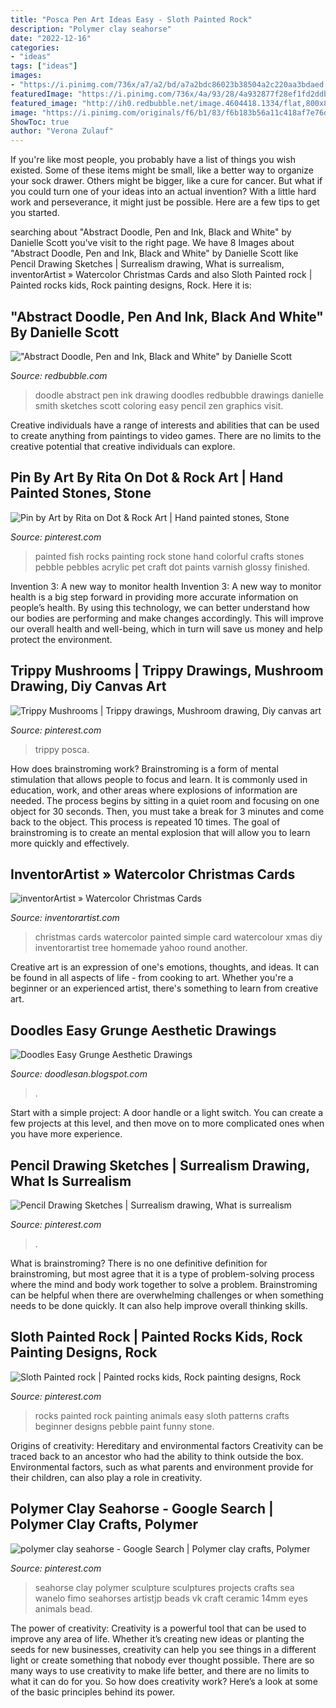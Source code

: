 ```yaml
---
title: "Posca Pen Art Ideas Easy - Sloth Painted Rock"
description: "Polymer clay seahorse"
date: "2022-12-16"
categories:
- "ideas"
tags: ["ideas"]
images:
- "https://i.pinimg.com/736x/a7/a2/bd/a7a2bdc86023b38504a2c220aa3bdaed.jpg"
featuredImage: "https://i.pinimg.com/736x/4a/93/28/4a932877f28ef1fd2ddbff8a39ce0522--color-crafts-colorful-fish.jpg"
featured_image: "http://ih0.redbubble.net/image.4604418.1334/flat,800x800,075,f.u6.jpg"
image: "https://i.pinimg.com/originals/f6/b1/83/f6b183b56a11c418af7e76de4ec481c4.jpg"
ShowToc: true
author: "Verona Zulauf"
---
```



If you're like most people, you probably have a list of things you wish existed. Some of these items might be small, like a better way to organize your sock drawer. Others might be bigger, like a cure for cancer. But what if you could turn one of your ideas into an actual invention? With a little hard work and perseverance, it might just be possible. Here are a few tips to get you started.

	

		
searching about &quot;Abstract Doodle, Pen and Ink, Black and White&quot; by Danielle Scott you've visit to the right page. We have 8 Images about &quot;Abstract Doodle, Pen and Ink, Black and White&quot; by Danielle Scott like Pencil Drawing Sketches | Surrealism drawing, What is surrealism, inventorArtist » Watercolor Christmas Cards and also Sloth Painted rock | Painted rocks kids, Rock painting designs, Rock. Here it is:
		
    
## &quot;Abstract Doodle, Pen And Ink, Black And White&quot; By Danielle Scott

<img loading=lazy src="http://ih0.redbubble.net/image.4604418.1334/flat,800x800,075,f.u6.jpg" onerror="this.onerror=null;this.src='https://tse2.mm.bing.net/th?id=OIP.EcvE-c1VoyPK4j47SLZWsAHaLm&amp;pid=15.1';" alt="&quot;Abstract Doodle, Pen and Ink, Black and White&quot; by Danielle Scott">

_Source: redbubble.com_

>doodle abstract pen ink drawing doodles redbubble drawings danielle smith sketches scott coloring easy pencil zen graphics visit. 

	

Creative individuals have a range of interests and abilities that can be used to create anything from paintings to video games. There are no limits to the creative potential that creative individuals can explore.

    
## Pin By Art By Rita On Dot &amp; Rock Art | Hand Painted Stones, Stone

<img loading=lazy src="https://i.pinimg.com/736x/4a/93/28/4a932877f28ef1fd2ddbff8a39ce0522--color-crafts-colorful-fish.jpg" onerror="this.onerror=null;this.src='https://tse1.mm.bing.net/th?id=OIP.X0JEPkKj2dLnMpIREsXzTgEQDl&amp;pid=15.1';" alt="Pin by Art by Rita on Dot &amp; Rock Art | Hand painted stones, Stone">

_Source: pinterest.com_

>painted fish rocks painting rock stone hand colorful crafts stones pebble pebbles acrylic pet craft dot paints varnish glossy finished. 

	

Invention 3: A new way to monitor health
Invention 3: A new way to monitor health is a big step forward in providing more accurate information on people’s health. By using this technology, we can better understand how our bodies are performing and make changes accordingly. This will improve our overall health and well-being, which in turn will save us money and help protect the environment.

    
## Trippy Mushrooms | Trippy Drawings, Mushroom Drawing, Diy Canvas Art

<img loading=lazy src="https://i.pinimg.com/736x/8f/bb/51/8fbb511fe9c999a7f2bab3b2bbcc7538.jpg" onerror="this.onerror=null;this.src='https://tse3.mm.bing.net/th?id=OIP.H6bNa426CkS8y-_NldBUmgHaJd&amp;pid=15.1';" alt="Trippy Mushrooms | Trippy drawings, Mushroom drawing, Diy canvas art">

_Source: pinterest.com_

>trippy posca. 

	

How does brainstroming work?
Brainstroming is a form of mental stimulation that allows people to focus and learn. It is commonly used in education, work, and other areas where explosions of information are needed. The process begins by sitting in a quiet room and focusing on one object for 30 seconds. Then, you must take a break for 3 minutes and come back to the object. This process is repeated 10 times. The goal of brainstroming is to create an mental explosion that will allow you to learn more quickly and effectively.

    
## InventorArtist » Watercolor Christmas Cards

<img loading=lazy src="https://inventorartist.com/wp-content/uploads/2013/12/IMG_2266-1000.jpg" onerror="this.onerror=null;this.src='https://tse2.mm.bing.net/th?id=OIP.Ohs5dhG_i9FDOb0H_9GgnwHaFj&amp;pid=15.1';" alt="inventorArtist » Watercolor Christmas Cards">

_Source: inventorartist.com_

>christmas cards watercolor painted simple card watercolour xmas diy inventorartist tree homemade yahoo round another. 

	

Creative art is an expression of one's emotions, thoughts, and ideas. It can be found in all aspects of life - from cooking to art. Whether you're a beginner or an experienced artist, there's something to learn from creative art.

    
## Doodles Easy Grunge Aesthetic Drawings

<img loading=lazy src="https://i.pinimg.com/originals/f6/b1/83/f6b183b56a11c418af7e76de4ec481c4.jpg" onerror="this.onerror=null;this.src='https://tse1.mm.bing.net/th?id=OIP.G3kGfW42Btf3zB7yJWwFegHaJ4&amp;pid=15.1';" alt="Doodles Easy Grunge Aesthetic Drawings">

_Source: doodlesan.blogspot.com_

>. 

	

Start with a simple project: A door handle or a light switch. You can create a few projects at this level, and then move on to more complicated ones when you have more experience.

    
## Pencil Drawing Sketches | Surrealism Drawing, What Is Surrealism

<img loading=lazy src="https://i.pinimg.com/736x/25/19/88/2519884d5066d3554a66fb27ae705d90.jpg" onerror="this.onerror=null;this.src='https://tse3.mm.bing.net/th?id=OIP.SbzfepwbDLJjUF03T4QaxAHaJQ&amp;pid=15.1';" alt="Pencil Drawing Sketches | Surrealism drawing, What is surrealism">

_Source: pinterest.com_

>. 

	

What is brainstroming?
There is no one definitive definition for brainstroming, but most agree that it is a type of problem-solving process where the mind and body work together to solve a problem. Brainstroming can be helpful when there are overwhelming challenges or when something needs to be done quickly. It can also help improve overall thinking skills.

    
## Sloth Painted Rock | Painted Rocks Kids, Rock Painting Designs, Rock

<img loading=lazy src="https://i.pinimg.com/736x/a7/a2/bd/a7a2bdc86023b38504a2c220aa3bdaed.jpg" onerror="this.onerror=null;this.src='https://tse2.mm.bing.net/th?id=OIP.tMabJlbQpJwzn2xJbOsgGwHaJ3&amp;pid=15.1';" alt="Sloth Painted rock | Painted rocks kids, Rock painting designs, Rock">

_Source: pinterest.com_

>rocks painted rock painting animals easy sloth patterns crafts beginner designs pebble paint funny stone. 

	

Origins of creativity: Hereditary and environmental factors
Creativity can be traced back to an ancestor who had the ability to think outside the box. Environmental factors, such as what parents and environment provide for their children, can also play a role in creativity.

    
## Polymer Clay Seahorse - Google Search | Polymer Clay Crafts, Polymer

<img loading=lazy src="https://i.pinimg.com/736x/c7/be/e2/c7bee216381446d3169fc9d709c28002--polymer-clay-projects-clay-crafts.jpg" onerror="this.onerror=null;this.src='https://tse4.mm.bing.net/th?id=OIP.tQO_QgJQ7uwZEWCCHjRSzQHaJ4&amp;pid=15.1';" alt="polymer clay seahorse - Google Search | Polymer clay crafts, Polymer">

_Source: pinterest.com_

>seahorse clay polymer sculpture sculptures projects crafts sea wanelo fimo seahorses artistjp beads vk craft ceramic 14mm eyes animals bead. 

	

The power of creativity:
Creativity is a powerful tool that can be used to improve any area of life. Whether it’s creating new ideas or planting the seeds for new businesses, creativity can help you see things in a different light or create something that nobody ever thought possible. There are so many ways to use creativity to make life better, and there are no limits to what it can do for you. So how does creativity work? Here’s a look at some of the basic principles behind its power.

